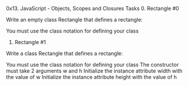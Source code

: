 0x13. JavaScript - Objects, Scopes and Closures
Tasks
0. Rectangle #0

Write an empty class Rectangle that defines a rectangle:

You must use the class notation for defining your class


1. Rectangle #1

Write a class Rectangle that defines a rectangle:

You must use the class notation for defining your class
The constructor must take 2 arguments w and h
Initialize the instance attribute width with the value of w
Initialize the instance attribute height with the value of h
